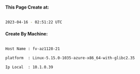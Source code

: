 
   
#### This Page Create at:

```bash

2023-04-16 - 02:51:22 UTC

```

#### Create By Machine:

```bash

Host Name : fv-az1128-21

platform  : Linux-5.15.0-1035-azure-x86_64-with-glibc2.35

Ip Local  : 10.1.0.39

```

